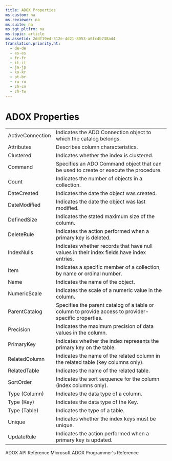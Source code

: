 ```yaml
---
title: ADOX Properties
ms.custom: na
ms.reviewer: na
ms.suite: na
ms.tgt_pltfrm: na
ms.topic: article
ms.assetid: 2ddf19e4-312e-4d21-8053-a6fc4b738ad4
translation.priority.ht: 
  - de-de
  - es-es
  - fr-fr
  - it-it
  - ja-jp
  - ko-kr
  - pt-br
  - ru-ru
  - zh-cn
  - zh-tw
---
```

# ADOX Properties
<?xml version="1.0" encoding="utf-8"?>
<developerReferenceWithoutSyntaxDocument xmlns="http://ddue.schemas.microsoft.com/authoring/2003/5" xmlns:xlink="http://www.w3.org/1999/xlink" xmlns:xsi="http://www.w3.org/2001/XMLSchema-instance" xsi:schemaLocation="http://ddue.schemas.microsoft.com/authoring/2003/5 http://dduestorage.blob.core.windows.net/ddueschema/developer.xsd">
  <introduction>
    <table xmlns:caps="http://schemas.microsoft.com/build/caps/2013/11">
      <tbody>
        <tr>
          <TD>
            <para>               <legacyLink xlink:href="25fff69b-7556-4a28-b6f5-600a4bb0f607">ActiveConnection</legacyLink>             </para>
          </TD>
          <TD>
            <para>Indicates the ADO <legacyBold>Connection</legacyBold> object to which the catalog belongs.</para>
          </TD>
        </tr>
        <tr>
          <TD>
            <para>               <legacyLink xlink:href="e3abb359-79a3-4c22-b3a8-2900817e0d23">Attributes</legacyLink>             </para>
          </TD>
          <TD>
            <para>Describes column characteristics.</para>
          </TD>
        </tr>
        <tr>
          <TD>
            <para>               <legacyLink xlink:href="9b62fb35-de43-425a-83ca-77af4e33fea9">Clustered</legacyLink>             </para>
          </TD>
          <TD>
            <para>Indicates whether the index is clustered.</para>
          </TD>
        </tr>
        <tr>
          <TD>
            <para>               <legacyLink xlink:href="bcc9146f-586f-4e69-9c10-863440c9cffa">Command</legacyLink>             </para>
          </TD>
          <TD>
            <para>Specifies an ADO <legacyBold>Command</legacyBold> object that can be used to create or execute the procedure.</para>
          </TD>
        </tr>
        <tr>
          <TD>
            <para>               <legacyLink xlink:href="da9ccd1f-d402-41a2-940c-45556fc5340d">Count</legacyLink>             </para>
          </TD>
          <TD>
            <para>Indicates the number of objects in a collection.</para>
          </TD>
        </tr>
        <tr>
          <TD>
            <para>               <legacyLink xlink:href="2bf4b00d-045c-444e-8af7-8af6297ed418">DateCreated</legacyLink>             </para>
          </TD>
          <TD>
            <para>Indicates the date the object was created.</para>
          </TD>
        </tr>
        <tr>
          <TD>
            <para>               <legacyLink xlink:href="fed09266-1547-4bda-9088-c254d81cc738">DateModified</legacyLink>             </para>
          </TD>
          <TD>
            <para>Indicates the date the object was last modified.</para>
          </TD>
        </tr>
        <tr>
          <TD>
            <para>               <legacyLink xlink:href="762b8937-c31c-4e90-bb85-506d991e8280">DefinedSize</legacyLink>             </para>
          </TD>
          <TD>
            <para>Indicates the stated maximum size of the column.</para>
          </TD>
        </tr>
        <tr>
          <TD>
            <para>               <legacyLink xlink:href="87bd4c0a-cae3-4007-a939-4193acaa00ac">DeleteRule</legacyLink>             </para>
          </TD>
          <TD>
            <para>Indicates the action performed when a primary key is deleted.</para>
          </TD>
        </tr>
        <tr>
          <TD>
            <para>               <legacyLink xlink:href="313b0bf7-3f37-4823-8fca-bd9c80e078a7">IndexNulls</legacyLink>             </para>
          </TD>
          <TD>
            <para>Indicates whether records that have null values in their index fields have index entries.</para>
          </TD>
        </tr>
        <tr>
          <TD>
            <para>               <legacyLink xlink:href="e11484bb-c5c7-42d8-9bb8-21572125d727">Item</legacyLink>             </para>
          </TD>
          <TD>
            <para>Indicates a specific member of a collection, by name or ordinal number.</para>
          </TD>
        </tr>
        <tr>
          <TD>
            <para>               <legacyLink xlink:href="81b92baf-b6b9-4f4e-9f33-4503795518cd">Name</legacyLink>             </para>
          </TD>
          <TD>
            <para>Indicates the name of the object.</para>
          </TD>
        </tr>
        <tr>
          <TD>
            <para>               <legacyLink xlink:href="573ee5d1-57c7-4a27-be79-a0e12944ad9b">NumericScale</legacyLink>             </para>
          </TD>
          <TD>
            <para>Indicates the scale of a numeric value in the column.</para>
          </TD>
        </tr>
        <tr>
          <TD>
            <para>               <legacyLink xlink:href="a0bb2ed8-d4cb-4f92-8de7-769bbe0e6273">ParentCatalog</legacyLink>             </para>
          </TD>
          <TD>
            <para>Specifies the parent catalog of a table or column to provide access to provider-specific properties.</para>
          </TD>
        </tr>
        <tr>
          <TD>
            <para>               <legacyLink xlink:href="0e0ecbbf-d7de-49d4-a128-5a519ecd54ba">Precision</legacyLink>             </para>
          </TD>
          <TD>
            <para>Indicates the maximum precision of data values in the column.</para>
          </TD>
        </tr>
        <tr>
          <TD>
            <para>               <legacyLink xlink:href="30185312-5e09-4804-852d-e505d660113a">PrimaryKey</legacyLink>             </para>
          </TD>
          <TD>
            <para>Indicates whether the index represents the primary key on the table.</para>
          </TD>
        </tr>
        <tr>
          <TD>
            <para>               <legacyLink xlink:href="2f2ca019-c785-4c08-beb1-3a2d3b47823e">RelatedColumn</legacyLink>             </para>
          </TD>
          <TD>
            <para>Indicates the name of the related column in the related table (key columns only).</para>
          </TD>
        </tr>
        <tr>
          <TD>
            <para>               <legacyLink xlink:href="cb54c6bc-2be2-40b1-bc11-90c10651b878">RelatedTable</legacyLink>             </para>
          </TD>
          <TD>
            <para>Indicates the name of the related table.</para>
          </TD>
        </tr>
        <tr>
          <TD>
            <para>               <legacyLink xlink:href="04510b19-9cb2-4895-b23b-f7790123eb04">SortOrder</legacyLink>             </para>
          </TD>
          <TD>
            <para>Indicates the sort sequence for the column (index columns only).</para>
          </TD>
        </tr>
        <tr>
          <TD>
            <para>               <legacyLink xlink:href="5c6718b6-f728-478a-8afb-5d17b0a91d1f">Type (Column)</legacyLink>             </para>
          </TD>
          <TD>
            <para>Indicates the data type of a column.</para>
          </TD>
        </tr>
        <tr>
          <TD>
            <para>               <legacyLink xlink:href="8ca2f1fd-eb1e-490c-a28b-67eda92e0fc7">Type (Key)</legacyLink>             </para>
          </TD>
          <TD>
            <para>Indicates the data type of the Key.</para>
          </TD>
        </tr>
        <tr>
          <TD>
            <para>               <legacyLink xlink:href="7b6e14bb-fb69-4d74-aaca-f5d380f4d887">Type (Table)</legacyLink>             </para>
          </TD>
          <TD>
            <para>Indicates the type of a table.</para>
          </TD>
        </tr>
        <tr>
          <TD>
            <para>               <legacyLink xlink:href="85fd4bd0-393b-4dc1-9d73-80dced4f2fbe">Unique</legacyLink>             </para>
          </TD>
          <TD>
            <para>Indicates whether the index keys must be unique.</para>
          </TD>
        </tr>
        <tr>
          <TD>
            <para>               <legacyLink xlink:href="f4e21060-40cb-4790-8611-4086a092dda2">UpdateRule</legacyLink>             </para>
          </TD>
          <TD>
            <para>Indicates the action performed when a primary key is updated.</para>
          </TD>
        </tr>
      </tbody>
    </table>
  </introduction>
  <relatedTopics>
<link xlink:href="ef700465-2e97-46e8-8213-2d662501e540">ADOX API Reference</link>
<link xlink:href="c6579b5b-a93e-48c5-8847-743fc4590cd2">Microsoft ADOX Programmer's Reference</link>
</relatedTopics>
</developerReferenceWithoutSyntaxDocument>